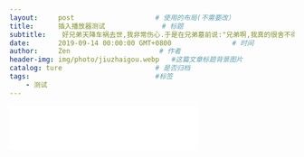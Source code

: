 ```yaml
---
layout:     post                    # 使用的布局(不需要改）
title:      插入播放器测试              # 标题
subtitle:    好兄弟天降车祸去世,我非常伤心.于是在兄弟墓前说:"兄弟啊,我真的很舍不得你啊!我媳妇已经怀孕八个月了,很快就要生了,要不你直接投胎过来吧."一个多月后,媳妇生了个大胖小子,孩子一天天长大,越看孩子越觉得长得像我兄弟.心里很高兴,感觉自己的许愿成真了.  #副标题
date:       2019-09-14 00:00:00 GMT+0800               # 时间
author:     Zen                      # 作者
header-img: img/photo/jiuzhaigou.webp   #这篇文章标题背景图片
catalog: ture                       # 是否归档
tags:                               #标签
    - 测试
---
```

<iframe frameborder="0" border="1"
marginwidth="0" marginheight="0"
width=333 height=77
src="//music.163.com/outchain/player?type=2&id=1340075012&auto=1&height=66">
</iframe>
